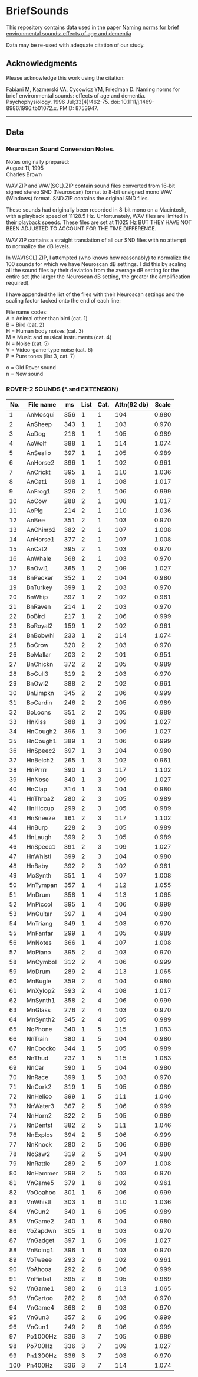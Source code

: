 # BriefSounds

This repository contains data used in the paper [Naming norms for brief environmental sounds: effects of age and dementia](https://onlinelibrary.wiley.com/doi/abs/10.1111/j.1469-8986.1996.tb01072.x)

Data may be re-used with adequate citation of our study.

## Acknowledgments

Please acknowledge this work using the citation:

Fabiani M, Kazmerski VA, Cycowicz YM, Friedman D. Naming norms for brief environmental sounds: effects of age and dementia. Psychophysiology. 1996 Jul;33(4):462-75. doi: 10.1111/j.1469-8986.1996.tb01072.x. PMID: 8753947.

***

## Data

### Neuroscan Sound Conversion Notes.

Notes originally prepared:  
August 11, 1995  
Charles Brown

WAV.ZIP and WAV(SCL).ZIP contain sound files converted from 16-bit
signed stereo SND (Neuroscan) format to 8-bit unsigned mono WAV
(Windows) format.  SND.ZIP contains the original SND files.

These sounds had originally been recorded in 8-bit mono on a Macintosh,
with a playback speed of 11128.5 Hz.  Unfortunately, WAV files are limited
in their playback speeds. These files are set at 11025 Hz BUT THEY HAVE
NOT BEEN ADJUSTED TO ACCOUNT FOR THE TIME DIFFERENCE.

WAV.ZIP contains a straight translation of all our SND files with no attempt
to normalize the dB levels.

In WAV(SCL).ZIP, I attempted (who knows how reasonably) to normalize
the 100 sounds for which we have Neuroscan dB settings.  I did this by
scaling all the sound files by their deviation from the average dB setting for
the entire set (the larger the Neuroscan dB setting, the greater the
amplification required).

I have appended the list of the files with their Neuroscan settings and the
scaling factor tacked onto the end of each line:


File name codes:  
A = Animal other than bird (cat. 1)  
B = Bird (cat. 2)  
H = Human body noises (cat. 3)  
M = Music and musical instruments (cat. 4)  
N = Noise (cat. 5)  
V = Video-game-type noise (cat. 6)  
P = Pure tones (list 3, cat. 7)  
  
o = Old Rover sound  
n = New sound  


### ROVER-2 SOUNDS (*.snd EXTENSION)

| No.  | File name | ms  | List | Cat. | Attn(92 db) | Scale |
|------|-----------|-----|------|------|-------------|-------|
| 1    | AnMosqui  | 356 | 1    | 1    | 104         | 0.980 |
| 2    | AnSheep   | 343 | 1    | 1    | 103         | 0.970 |
| 3    | AoDog     | 218 | 1    | 1    | 105         | 0.989 |
| 4    | AoWolf    | 388 | 1    | 1    | 114         | 1.074 |
| 5    | AnSealio  | 397 | 1    | 1    | 105         | 0.989 |
| 6    | AnHorse2  | 396 | 1    | 1    | 102         | 0.961 |
| 7    | AnCrickt  | 395 | 1    | 1    | 110         | 1.036 |
| 8    | AnCat1    | 398 | 1    | 1    | 108         | 1.017 |
| 9    | AnFrog1   | 326 | 2    | 1    | 106         | 0.999 |
| 10   | AoCow     | 288 | 2    | 1    | 108         | 1.017 |
| 11   | AoPig     | 214 | 2    | 1    | 110         | 1.036 |
| 12   | AnBee     | 351 | 2    | 1    | 103         | 0.970 |
| 13   | AnChimp2  | 382 | 2    | 1    | 107         | 1.008 |
| 14   | AnHorse1  | 377 | 2    | 1    | 107         | 1.008 |
| 15   | AnCat2    | 395 | 2    | 1    | 103         | 0.970 |
| 16   | AnWhale   | 368 | 2    | 1    | 103         | 0.970 |
| 17   | BnOwl1    | 365 | 1    | 2    | 109         | 1.027 |
| 18   | BnPecker  | 352 | 1    | 2    | 104         | 0.980 |
| 19   | BnTurkey  | 399 | 1    | 2    | 103         | 0.970 |
| 20   | BnWhip    | 397 | 1    | 2    | 102         | 0.961 |
| 21   | BnRaven   | 214 | 1    | 2    | 103         | 0.970 |
| 22   | BoBird    | 217 | 1    | 2    | 106         | 0.999 |
| 23   | BoRoyal2  | 159 | 1    | 2    | 102         | 0.961 |
| 24   | BnBobwhi  | 233 | 1    | 2    | 114         | 1.074 |
| 25   | BoCrow    | 320 | 2    | 2    | 103         | 0.970 |
| 26   | BoMallar  | 203 | 2    | 2    | 101         | 0.951 |
| 27   | BnChickn  | 372 | 2    | 2    | 105         | 0.989 |
| 28   | BoGull3   | 319 | 2    | 2    | 103         | 0.970 |
| 29   | BnOwl2    | 388 | 2    | 2    | 102         | 0.961 |
| 30   | BnLimpkn  | 345 | 2    | 2    | 106         | 0.999 |
| 31   | BoCardin  | 246 | 2    | 2    | 105         | 0.989 |
| 32   | BoLoons   | 351 | 2    | 2    | 105         | 0.989 |
| 33   | HnKiss    | 388 | 1    | 3    | 109         | 1.027 |
| 34   | HnCough2  | 396 | 1    | 3    | 109         | 1.027 |
| 35   | HnCough1  | 389 | 1    | 3    | 106         | 0.999 |
| 36   | HnSpeec2  | 397 | 1    | 3    | 104         | 0.980 |
| 37   | HnBelch2  | 265 | 1    | 3    | 102         | 0.961 |
| 38   | HnPrrrr   | 390 | 1    | 3    | 117         | 1.102 |
| 39   | HnNose    | 340 | 1    | 3    | 109         | 1.027 |
| 40   | HnClap    | 314 | 1    | 3    | 104         | 0.980 |
| 41   | HnThroa2  | 280 | 2    | 3    | 105         | 0.989 |
| 42   | HnHiccup  | 299 | 2    | 3    | 105         | 0.989 |
| 43   | HnSneeze  | 161 | 2    | 3    | 117         | 1.102 |
| 44   | HnBurp    | 228 | 2    | 3    | 105         | 0.989 |
| 45   | HnLaugh   | 399 | 2    | 3    | 105         | 0.989 |
| 46   | HnSpeec1  | 391 | 2    | 3    | 109         | 1.027 |
| 47   | HnWhistl  | 399 | 2    | 3    | 104         | 0.980 |
| 48   | HnBaby    | 392 | 2    | 3    | 102         | 0.961 |
| 49   | MoSynth   | 351 | 1    | 4    | 107         | 1.008 |
| 50   | MnTympan  | 357 | 1    | 4    | 112         | 1.055 |
| 51   | MnDrum    | 358 | 1    | 4    | 113         | 1.065 |
| 52   | MnPiccol  | 395 | 1    | 4    | 106         | 0.999 |
| 53   | MnGuitar  | 397 | 1    | 4    | 104         | 0.980 |
| 54   | MnTriang  | 349 | 1    | 4    | 103         | 0.970 |
| 55   | MnFanfar  | 299 | 1    | 4    | 105         | 0.989 |
| 56   | MnNotes   | 366 | 1    | 4    | 107         | 1.008 |
| 57   | MoPiano   | 395 | 2    | 4    | 103         | 0.970 |
| 58   | MnCymbol  | 312 | 2    | 4    | 106         | 0.999 |
| 59   | MoDrum    | 289 | 2    | 4    | 113         | 1.065 |
| 60   | MnBugle   | 359 | 2    | 4    | 104         | 0.980 |
| 61   | MnXylop2  | 393 | 2    | 4    | 108         | 1.017 |
| 62   | MnSynth1  | 358 | 2    | 4    | 106         | 0.999 |
| 63   | MnGlass   | 276 | 2    | 4    | 103         | 0.970 |
| 64   | MnSynth2  | 345 | 2    | 4    | 105         | 0.989 |
| 65   | NoPhone   | 340 | 1    | 5    | 115         | 1.083 |
| 66   | NnTrain   | 380 | 1    | 5    | 104         | 0.980 |
| 67   | NnCoocko  | 344 | 1    | 5    | 105         | 0.989 |
| 68   | NnThud    | 237 | 1    | 5    | 115         | 1.083 |
| 69   | NnCar     | 390 | 1    | 5    | 104         | 0.980 |
| 70   | NnRace    | 399 | 1    | 5    | 103         | 0.970 |
| 71   | NnCork2   | 319 | 1    | 5    | 105         | 0.989 |
| 72   | NnHelico  | 399 | 1    | 5    | 111         | 1.046 |
| 73   | NnWater3  | 367 | 2    | 5    | 106         | 0.999 |
| 74   | NnHorn2   | 322 | 2    | 5    | 105         | 0.989 |
| 75   | NnDentst  | 382 | 2    | 5    | 111         | 1.046 |
| 76   | NnExplos  | 394 | 2    | 5    | 106         | 0.999 |
| 77   | NnKnock   | 280 | 2    | 5    | 106         | 0.999 |
| 78   | NoSaw2    | 319 | 2    | 5    | 104         | 0.980 |
| 79   | NnRattle  | 289 | 2    | 5    | 107         | 1.008 |
| 80   | NnHammer  | 299 | 2    | 5    | 103         | 0.970 |
| 81   | VnGame5   | 379 | 1    | 6    | 102         | 0.961 |
| 82   | VoOoahoo  | 301 | 1    | 6    | 106         | 0.999 |
| 83   | VnWhistl  | 303 | 1    | 6    | 110         | 1.036 |
| 84   | VnGun2    | 340 | 1    | 6    | 105         | 0.989 |
| 85   | VnGame2   | 240 | 1    | 6    | 104         | 0.980 |
| 86   | VoZapdwn  | 305 | 1    | 6    | 103         | 0.970 |
| 87   | VnGadget  | 397 | 1    | 6    | 109         | 1.027 |
| 88   | VnBoing1  | 396 | 1    | 6    | 103         | 0.970 |
| 89   | VoTweee   | 293 | 2    | 6    | 102         | 0.961 |
| 90   | VoAhooa   | 292 | 2    | 6    | 106         | 0.999 |
| 91   | VnPinbal  | 395 | 2    | 6    | 105         | 0.989 |
| 92   | VnGame1   | 380 | 2    | 6    | 113         | 1.065 |
| 93   | VnCartoo  | 282 | 2    | 6    | 103         | 0.970 |
| 94   | VnGame4   | 368 | 2    | 6    | 103         | 0.970 |
| 95   | VnGun3    | 357 | 2    | 6    | 106         | 0.999 |
| 96   | VnGun1    | 249 | 2    | 6    | 106         | 0.999 |
| 97   | Po1000Hz  | 336 | 3    | 7    | 105         | 0.989 |
| 98   | Po700Hz   | 336 | 3    | 7    | 109         | 1.027 |
| 99   | Pn1300Hz  | 336 | 3    | 7    | 103         | 0.970 |
| 100  | Pn400Hz   | 336 | 3    | 7    | 114         | 1.074 |
